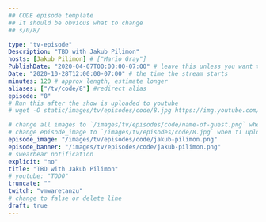 ```yaml
---
## CODE episode template
## It should be obvious what to change
## s/0/8/

type: "tv-episode"
Description: "TBD with Jakub Pilimon"
hosts: [Jakub Pilimon] # ["Mario Gray"]
PublishDate: "2020-04-07T00:00:00-07:00" # leave this unless you want to schedule far ahead
Date: "2020-10-28T12:00:00-07:00" # the time the stream starts
minutes: 120 # approx length, estimate longer
aliases: ["/tv/code/8"] #redirect alias
episode: "8"
# Run this after the show is uploaded to youtube
# wget -O static/images/tv/episodes/code/8.jpg https://img.youtube.com/vi/TODO/mqdefault.jpg

# change all images to `/images/tv/episodes/code/name-of-guest.png` when created.
# change episode_image to `/images/tv/episodes/code/8.jpg` when YT uploaded.
episode_image: "/images/tv/episodes/code/jakub-pilimon.png"
episode_banner: "/images/tv/episodes/code/jakub-pilimon.png"
# swearbear notification
explicit: "no"
title: "TBD with Jakub Pilimon"
# youtube: "TODO"
truncate: ""
twitch: "vmwaretanzu"
# change to false or delete line
draft: true
---
```

